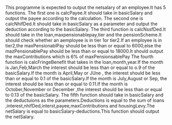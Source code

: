 This programme is expected to output the netsalary of an employee.It has 5 functions.
The first one is calcPayee.It should take in basicSalary and output the payee according to the calculation.
The second one is calcNhifDed.It should take in basicSalary as a parameter and output the deduction according to the basicSalary.
The third function is calcNssfDed.It should take in the loan,maxpensionablepay,tier and the pensionScheme.It should check whether an aemployee is in tier 1or tier2.If an employee is in tier2,the maxPensionablPay should be less than or equal to 6000,else the mazPensionablePay should be less than or equal to 18000.It should output the maxContributions which is 6% of maxPensionsablePay
The fourth function is calcFringeBenefit that takes in the loan,month,year.If the month is Jan,Feb,March the interest should be less than or equal to o.9 of the basicSalary.If the month is April,May or JUne , the interest should be less than or equal to 0.1 of the basicSalary.If the month is July,August or Sep, the interest should be less than or equal to 0.11.If the month is October,November or December ,the interest should be less than or equal to 0.13 of the basicSalary.
    The fifth function should take in basicSalary and the deductuions as  the parameters.Deductions is equal to the sum of loans ,interest,nhifDed,interst,payee,maxContributions and housingLevy.The netSalary is equal to basicSalary-deductions.This function should output the netSalary.

